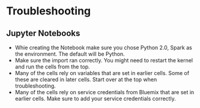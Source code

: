 Troubleshooting
===============

Jupyter Notebooks
-----------------

* Whie creating the Notebook make sure you chose Python 2.0, Spark as the environment.
  The default will be Python.
* Make sure the import ran correctly. You might need to restart the
  kernel and run the cells from the top.
* Many of the cells rely on variables that are set in earlier cells. Some of
  these are cleared in later cells. Start over at the top when troubleshooting.
* Many of the cells rely on service credentials from Bluemix that are set in
  earlier cells. Make sure to add your service credentials correctly.
